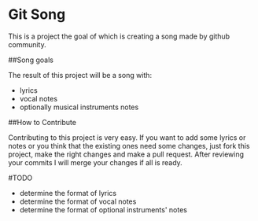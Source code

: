 Git Song
========

This is a project the goal of which is creating a song made by github community.

##Song goals

The result of this project will be a song with:
- lyrics
- vocal notes
- optionally musical instruments notes

##How to Contribute

Contributing to this project is very easy. If you want to add some lyrics or notes or you think that the existing ones need some changes, just fork this project, make the right changes and make a pull request.
After reviewing your commits I will merge your changes if all is ready.

#TODO
- determine the format of lyrics
- determine the format of vocal notes
- determine the format of optional instruments' notes
